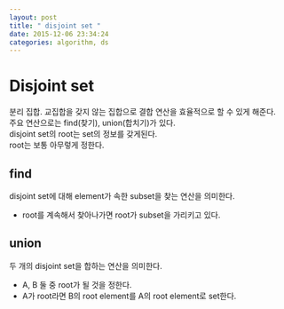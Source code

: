 ```yaml
---
layout: post
title: " disjoint set "
date: 2015-12-06 23:34:24
categories: algorithm, ds
---
```


# Disjoint set
분리 집합. 교집합을 갖지 않는 집합으로 결합 연산을 효율적으로 할 수 있게 해준다.  
주요 연산으로는 find(찾기), union(합치기)가 있다.   
disjoint set의 root는 set의 정보를 갖게된다.  
root는 보통 아무렇게 정한다.

## find
disjoint set에 대해 element가 속한 subset을 찾는 연산을 의미한다.
  - root를 계속해서 찾아나가면 root가 subset을 가리키고 있다.

## union
두 개의 disjoint set을 합하는 연산을 의미한다. 
  - A, B 둘 중 root가 될 것을 정한다. 
  - A가 root라면 B의 root element를 A의 root element로 set한다.
